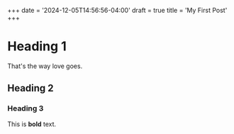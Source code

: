 +++
date = '2024-12-05T14:56:56-04:00'
draft = true
title = 'My First Post'
+++

# Heading 1

That's the way love goes.

## Heading 2

### Heading 3

This is **bold** text.